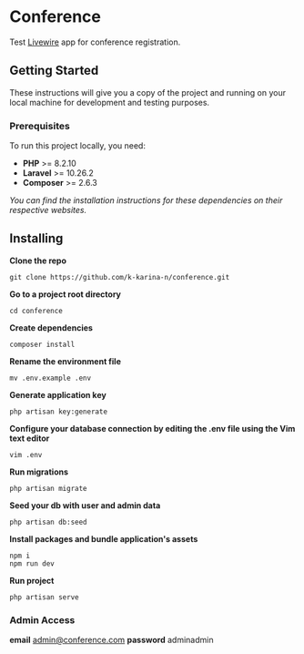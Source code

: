 # Conference

Test [Livewire](https://laravel-livewire.com/) app for conference registration.

## Getting Started
These instructions will give you a copy of the project and running on your local machine for development and testing purposes. 

### Prerequisites
To run this project locally, you need:

- **PHP** >= 8.2.10
- **Laravel** >= 10.26.2
- **Composer** >= 2.6.3

*You can find the installation instructions for these dependencies on their respective websites.*

## Installing
**Clone the repo**
```
git clone https://github.com/k-karina-n/conference.git
```

**Go to a project root directory**
```
cd conference
```

**Create dependencies**
```
composer install
```

**Rename the environment file** 
```
mv .env.example .env 
```

**Generate application key**
```
php artisan key:generate
```

**Configure your database connection by editing the .env file using the Vim text editor** 
```
vim .env
```

**Run migrations** 
```
php artisan migrate
```

**Seed your db with user and admin data** 
```
php artisan db:seed
```

**Install packages and bundle application's assets**
```
npm i
npm run dev
```

**Run project**
```
php artisan serve
```

### Admin Access
**email** admin@conference.com
**password** adminadmin
